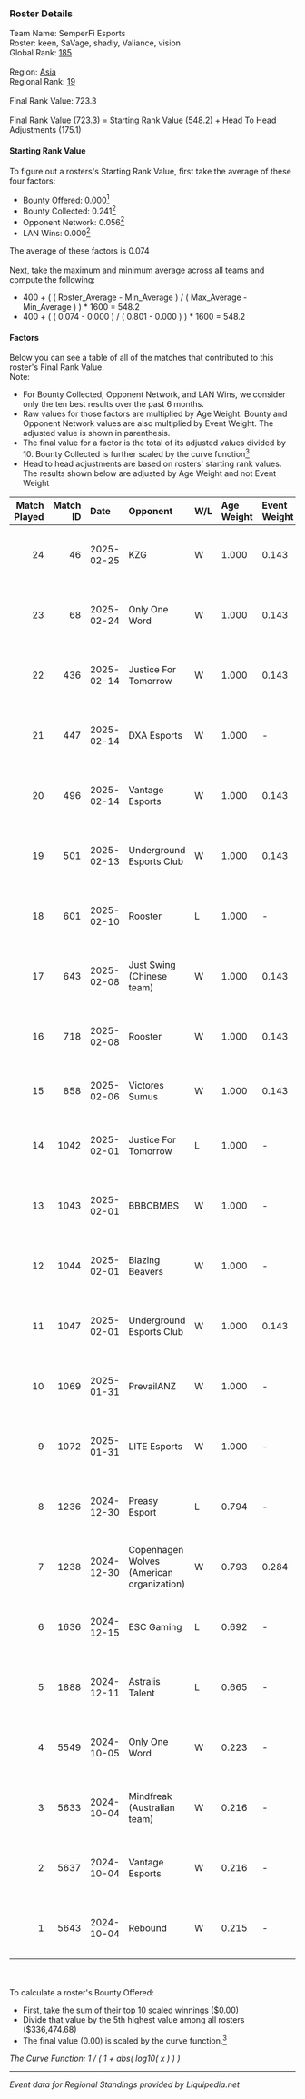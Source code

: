 ### Roster Details<br />
Team Name: SemperFi Esports<br />
Roster: keen, SaVage, shadiy, Valiance, vision<br />
Global Rank: [185](../standings_global.md)<br />
<br />
Region: [Asia]( ../standings_asia.md)<br />
Regional Rank: [19]( ../standings_asia.md)<br />
<br />
Final Rank Value:  723.3<br />
<br />
Final Rank Value (723.3) = Starting Rank Value (548.2) + Head To Head Adjustments (175.1)<br />

#### Starting Rank Value<br />
To figure out a rosters's Starting Rank Value, first take the average of these four factors:<br />
- Bounty Offered: 0.000[<sup>1</sup>](#table2)
- Bounty Collected: 0.241[<sup>2</sup>](#table1)
- Opponent Network: 0.056[<sup>2</sup>](#table1)
- LAN Wins: 0.000[<sup>2</sup>](#table1)

The average of these factors is 0.074<br />
<br />
Next, take the maximum and minimum average across all teams and compute the following:<br />
- 400 + ( ( Roster_Average - Min_Average ) / ( Max_Average - Min_Average ) ) * 1600 = 548.2
- 400 + ( ( 0.074 - 0.000 ) / ( 0.801 - 0.000 ) ) * 1600 = 548.2


#### Factors<br />
Below you can see a table of all of the matches that contributed to this roster's Final Rank Value.<br />
Note:<br />

- For Bounty Collected, Opponent Network, and LAN Wins, we consider only the ten best results over the past 6 months.
- Raw values for those factors are multiplied by Age Weight. Bounty and Opponent Network values are also multiplied by Event Weight. The adjusted value is shown in parenthesis.
- The final value for a factor is the total of its adjusted values divided by 10. Bounty Collected is further scaled by the curve function[<sup>3</sup>](#curveFunction)
- Head to head adjustments are based on rosters' starting rank values. The results shown below are adjusted by Age Weight and not Event Weight
<span id="table1"></span><br />


| Match Played | Match ID | Date       | Opponent                                  | W/L | Age Weight | Event Weight | Bounty Collected | Opponent Network | LAN Wins  | H2H Adj. | Roster                                        |
| -: | -: | :- | :- | :- | :- | :- | :- | :- | :- | -: | :- |
|           24 |       46 | 2025-02-25 | KZG                                       | W   | 1.000      | 0.143        | 0.001 (0.000)    | 0.165 (0.024)    | 0 (0.000) |    11.38 | keen, SaVage, shadiy, Valiance, vision        |
|           23 |       68 | 2025-02-24 | Only One Word                             | W   | 1.000      | 0.143        | 0.001 (0.000)    | 0.191 (0.027)    | 0 (0.000) |    11.54 | keen, SaVage, shadiy, Valiance, vision        |
|           22 |      436 | 2025-02-14 | Justice For Tomorrow                      | W   | 1.000      | 0.143        | 0.001 (0.000)    | 0.427 (0.061)    | 0 (0.000) |    15.46 | keen, SaVage, shadiy, Valiance, vision        |
|           21 |      447 | 2025-02-14 | DXA Esports                               | W   | 1.000      | -            | -                | -                | 0 (0.000) |    12.01 | keen, SaVage, shadiy, Valiance, vision        |
|           20 |      496 | 2025-02-14 | Vantage Esports                           | W   | 1.000      | 0.143        | 0.003 (0.000)    | 0.337 (0.048)    | 0 (0.000) |    15.48 | keen, SaVage, shadiy, Valiance, vision        |
|           19 |      501 | 2025-02-13 | Underground Esports Club                  | W   | 1.000      | 0.143        | 0.001 (0.000)    | 0.242 (0.035)    | 0 (0.000) |    12.87 | keen, SaVage, shadiy, Valiance, vision        |
|           18 |      601 | 2025-02-10 | Rooster                                   | L   | 1.000      | -            | -                | -                | -         |   -13.41 | keen, SaVage, shadiy, Valiance, vision        |
|           17 |      643 | 2025-02-08 | Just Swing (Chinese team)                 | W   | 1.000      | 0.143        | 0.005 (0.001)    | 0.351 (0.050)    | 0 (0.000) |    17.95 | keen, SaVage, shadiy, Valiance, vision        |
|           16 |      718 | 2025-02-08 | Rooster                                   | W   | 1.000      | 0.143        | 0.005 (0.001)    | 0.222 (0.032)    | 0 (0.000) |    18.18 | keen, SaVage, shadiy, Valiance, vision        |
|           15 |      858 | 2025-02-06 | Victores Sumus                            | W   | 1.000      | 0.143        | 0.006 (0.001)    | 0.174 (0.025)    | 0 (0.000) |    19.16 | Gratisfaction, keen, shadiy, Valiance, vision |
|           14 |     1042 | 2025-02-01 | Justice For Tomorrow                      | L   | 1.000      | -            | -                | -                | -         |   -12.87 | keen, KraxyT, shadiy, Valiance, w0mbat        |
|           13 |     1043 | 2025-02-01 | BBBCBMBS                                  | W   | 1.000      | -            | -                | -                | 0 (0.000) |     8.11 | keen, KraxyT, shadiy, Valiance, w0mbat        |
|           12 |     1044 | 2025-02-01 | Blazing Beavers                           | W   | 1.000      | -            | -                | -                | -         |     8.55 | keen, KraxyT, shadiy, Valiance, w0mbat        |
|           11 |     1047 | 2025-02-01 | Underground Esports Club                  | W   | 1.000      | 0.143        | 0.001 (0.000)    | 0.242 (0.035)    | -         |    16.14 | keen, KraxyT, shadiy, Valiance, w0mbat        |
|           10 |     1069 | 2025-01-31 | PrevailANZ                                | W   | 1.000      | -            | -                | -                | -         |    10.49 | keen, KraxyT, shadiy, Valiance, w0mbat        |
|            9 |     1072 | 2025-01-31 | LITE Esports                              | W   | 1.000      | -            | -                | -                | -         |     8.17 | keen, KraxyT, shadiy, Valiance, w0mbat        |
|            8 |     1236 | 2024-12-30 | Preasy Esport                             | L   | 0.794      | -            | -                | -                | -         |    -6.51 | keen, SaVage, shadiy, Valiance, vision        |
|            7 |     1238 | 2024-12-30 | Copenhagen Wolves (American organization) | W   | 0.793      | 0.284        | 0.016 (0.004)    | 1.000 (0.225)    | -         |    21.61 | keen, SaVage, shadiy, Valiance, vision        |
|            6 |     1636 | 2024-12-15 | ESC Gaming                                | L   | 0.692      | -            | -                | -                | -         |   -11.05 | keen, SaVage, shadiy, Valiance, vision        |
|            5 |     1888 | 2024-12-11 | Astralis Talent                           | L   | 0.665      | -            | -                | -                | -         |    -4.59 | keen, SaVage, shadiy, Valiance, vision        |
|            4 |     5549 | 2024-10-05 | Only One Word                             | W   | 0.223      | -            | -                | -                | -         |     4.31 | keen, SaVage, shadiy, Valiance, vision        |
|            3 |     5633 | 2024-10-04 | Mindfreak (Australian team)               | W   | 0.216      | -            | -                | -                | -         |     4.82 | keen, SaVage, shadiy, Valiance, vision        |
|            2 |     5637 | 2024-10-04 | Vantage Esports                           | W   | 0.216      | -            | -                | -                | -         |     4.34 | keen, SaVage, shadiy, Valiance, vision        |
|            1 |     5643 | 2024-10-04 | Rebound                                   | W   | 0.215      | -            | -                | -                | -         |     3.00 | keen, SaVage, shadiy, Valiance, vision        |

<br />
<span id="table2"></span><br />
To calculate a roster's Bounty Offered:<br />

- First, take the sum of their top 10 scaled winnings ($0.00)
- Divide that value by the 5th highest value among all rosters ($336,474.68)
- The final value (0.00) is scaled by the curve function.[<sup>3</sup>](#curveFunction)

<span id="curveFunction"></span>_The Curve Function: 1 / ( 1 + abs( log10( x ) ) )_<br />

---
_Event data for Regional Standings provided by Liquipedia.net_<br />
